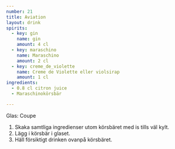 ```yaml
---
number: 21
title: Aviation
layout: drink
spirits: 
  - key: gin
    name: gin
    amount: 4 cl
  - key: maraschino
    name: Maraschino
    amount: 2 cl
  - key: creme_de_violette
    name: Creme de Violette eller violsirap
    amount: 1 cl
ingredients: 
  - 0.8 cl citron juice 
  - Maraschinokörsbär

---
```



Glas: Coupe

1) Skaka samtliga ingredienser utom körsbäret med is tills väl kylt.   
2) Lägg i körsbär i glaset.
3) Häll försiktigt drinken ovanpå körsbäret.